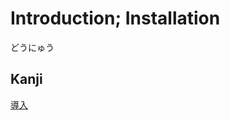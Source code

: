 # Introduction; Installation
どうにゅう

## Kanji
[導](../Kanji/kanji-dict/導.md)[入](../Kanji/kanji-dict/入.md)